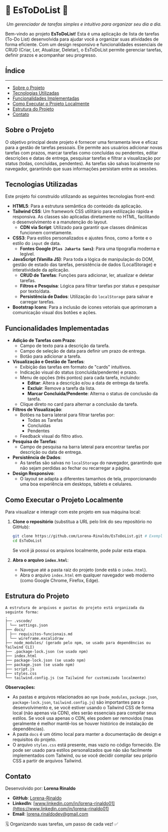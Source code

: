 # 📝 EsToDoList 📝

<p align="center">
  <em>Um gerenciador de tarefas simples e intuitivo para organizar seu dia a dia.</em>
</p>

Bem-vindo ao projeto **EsToDoList**! Esta é uma aplicação de lista de tarefas (To-Do List) desenvolvida para ajudar você a organizar suas atividades de forma eficiente. Com um design responsivo e funcionalidades essenciais de CRUD (Criar, Ler, Atualizar, Deletar), o EsToDoList permite gerenciar tarefas, definir prazos e acompanhar seu progresso.

## Índice
-------
* [Sobre o Projeto](#sobre-o-projeto)
* [Tecnologias Utilizadas](#tecnologias-utilizadas)
* [Funcionalidades Implementadas](#funcionalidades-implementadas)
* [Como Executar o Projeto Localmente](#como-executar-o-projeto-localmente)
* [Estrutura do Projeto](#estrutura-do-projeto)
* [Contato](#contato)

## Sobre o Projeto

O objetivo principal deste projeto é fornecer uma ferramenta leve e eficaz para a gestão de tarefas pessoais. Ele permite aos usuários adicionar novas tarefas com prazos, marcar tarefas como concluídas ou pendentes, editar descrições e datas de entrega, pesquisar tarefas e filtrar a visualização por status (todas, concluídas, pendentes). As tarefas são salvas localmente no navegador, garantindo que suas informações persistam entre as sessões.

## Tecnologias Utilizadas

Este projeto foi construído utilizando as seguintes tecnologias front-end:

*   **HTML5**: Para a estrutura semântica do conteúdo da aplicação.
*   **Tailwind CSS**: Um framework CSS utilitário para estilização rápida e responsiva. As classes são aplicadas diretamente no HTML, facilitando o desenvolvimento e a manutenção do layout.
    *   **CDN via Script**: Utilizado para garantir que classes dinâmicas funcionem corretamente.
*   **CSS3**: Para estilos personalizados e ajustes finos, como a fonte e o estilo do `input` de data.
    *   **Fontes Google (`Plus Jakarta Sans`)**: Para uma tipografia moderna e legível.
*   **JavaScript (Vanilla JS)**: Para toda a lógica de manipulação do DOM, gestão de estado das tarefas, persistência de dados (LocalStorage) e interatividade da aplicação.
    *   **CRUD de Tarefas**: Funções para adicionar, ler, atualizar e deletar tarefas.
    *   **Filtros e Pesquisa**: Lógica para filtrar tarefas por status e pesquisar por texto/data.
    *   **Persistência de Dados**: Utilização do `localStorage` para salvar e carregar tarefas.
*   **Bootstrap Icons**: Para a inclusão de ícones vetoriais que aprimoram a comunicação visual dos botões e ações.

## Funcionalidades Implementadas

*   **Adição de Tarefas com Prazo**:
    *   Campo de texto para a descrição da tarefa.
    *   Campo de seleção de data para definir um prazo de entrega.
    *   Botão para adicionar a tarefa.
*   **Visualização e Gestão de Tarefas**:
    *   Exibição das tarefas em formato de "cards" intuitivos.
    *   Indicação visual do status (concluída/pendente) e prazo.
    *   Menu de opções (três pontos) para cada tarefa, incluindo:
        *   **Editar**: Altera a descrição e/ou a data de entrega da tarefa.
        *   **Excluir**: Remove a tarefa da lista.
        *   **Marcar Concluída/Pendente**: Alterna o status de conclusão da tarefa.
    *   Clique direto no card para alternar a conclusão da tarefa.
*   **Filtros de Visualização**:
    *   Botões na barra lateral para filtrar tarefas por:
        *   Todas as Tarefas
        *   Concluídas
        *   Pendentes
    *   Feedback visual do filtro ativo.
*   **Pesquisa de Tarefas**:
    *   Campo de pesquisa na barra lateral para encontrar tarefas por descrição ou data de entrega.
*   **Persistência de Dados**:
    *   As tarefas são salvas no `localStorage` do navegador, garantindo que não sejam perdidas ao fechar ou recarregar a página.
*   **Design Responsivo**:
    *   O layout se adapta a diferentes tamanhos de tela, proporcionando uma boa experiência em desktops, tablets e celulares.

## Como Executar o Projeto Localmente

Para visualizar e interagir com este projeto em sua máquina local:

1.  **Clone o repositório** (substitua a URL pelo link do seu repositório no GitHub):
    ```sh
    git clone https://github.com/Lorena-Rinaldo/EsToDoList.git # Exemplo: ajuste se o repo estiver em outro nome
    cd EsToDoList
    ```
    Se você já possui os arquivos localmente, pode pular esta etapa.

2.  **Abra o arquivo `index.html`**:
    *   Navegue até a pasta raiz do projeto (onde está o `index.html`).
    *   Abra o arquivo `index.html` em qualquer navegador web moderno (como Google Chrome, Firefox, Edge).

## Estrutura do Projeto
```text
A estrutura de arquivos e pastas do projeto está organizada da seguinte forma:
.
├── .vscode/
│ └── settings.json
├── docs/
│ ├── requisitos-funcionais.md
│ └── wireframe.excalidraw
├── node_modules/ (gerado pelo npm, se usado para dependências ou Tailwind CLI)
├── .package-lock.json (se usado npm)
├── index.html
├── package-lock.json (se usado npm)
├── package.json (se usado npm)
├── script.js
├── styles.css
└── tailwind.config.js (se Tailwind for customizado localmente)
```
**Observações:**
*   As pastas e arquivos relacionados ao `npm` (`node_modules`, `package.json`, `package-lock.json`, `tailwind.config.js`) são importantes para o desenvolvimento e, se você estiver usando o Tailwind CSS de forma local (não apenas via CDN), eles serão essenciais para compilar seus estilos. Se você usa apenas o CDN, eles podem ser removidos (mas geralmente é melhor mantê-los se houver histórico de instalação de dependências).
*   A pasta `docs` é um ótimo local para manter a documentação de design e requisitos do projeto.
*   O arquivo `styles.css` está presente, mas vazio no código fornecido. Ele pode ser usado para estilos personalizados que não são facilmente implementados com Tailwind, ou se você decidir compilar seu próprio CSS a partir de arquivos Tailwind.

## Contato
Desenvolvido por: **Lorena Rinaldo**

*   **GitHub**: [Lorena-Rinaldo](https://github.com/Lorena-Rinaldo)
*   **LinkedIn**: [www.linkedin.com/in/lorena-rinaldo01](https://www.linkedin.com/in/lorena-rinaldo01)
*   **Email**: [lorena.rinaldodev@gmail.com](lorena.rinaldodev@gmail.com)

🗓️ Organizando suas tarefas, um passo de cada vez! ✅
